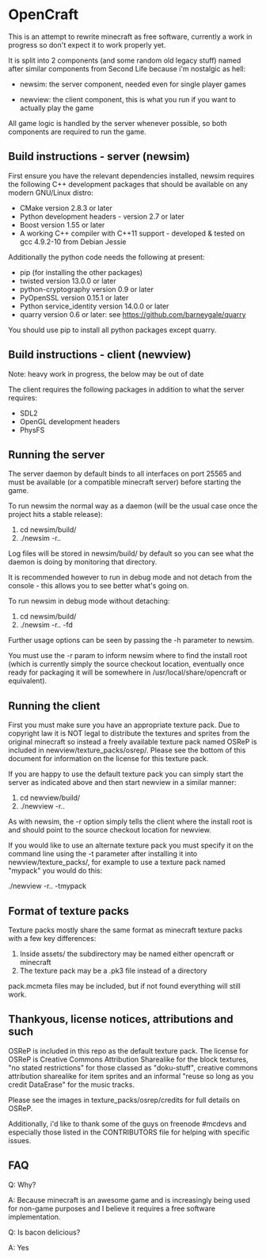 # OpenCraft

This is an attempt to rewrite minecraft as free software, currently a work in progress so don't expect it to work properly yet.

It is split into 2 components (and some random old legacy stuff) named after similar components from Second Life because i'm nostalgic as hell:

+ newsim: the server component, needed even for single player games

+ newview: the client component, this is what you run if you want to actually play the game

All game logic is handled by the server whenever possible, so both components are required to run the game.

## Build instructions - server (newsim)

First ensure you have the relevant dependencies installed, newsim requires the following C++ development packages that should be available on any modern GNU/Linux distro:

* CMake version 2.8.3 or later
* Python development headers - version 2.7 or later
* Boost version 1.55 or later
* A working C++ compiler with C++11 support - developed & tested on gcc 4.9.2-10 from Debian Jessie

Additionally the python code needs the following at present:

* pip (for installing the other packages)
* twisted version 13.0.0 or later
* python-cryptography version 0.9 or later
* PyOpenSSL version 0.15.1 or later
* Python service_identity version 14.0.0 or later
* quarry version 0.6 or later: see https://github.com/barneygale/quarry

You should use pip to install all python packages except quarry.

## Build instructions - client (newview)

Note: heavy work in progress, the below may be out of date

The client requires the following packages in addition to what the server requires:

* SDL2
* OpenGL development headers
* PhysFS

## Running the server

The server daemon by default binds to all interfaces on port 25565 and must be available (or a compatible minecraft server) before starting the game.

To run newsim the normal way as a daemon (will be the usual case once the project hits a stable release):
1. cd newsim/build/
2. ./newsim -r..

Log files will be stored in newsim/build/ by default so you can see what the daemon is doing by monitoring that directory.

It is recommended however to run in debug mode and not detach from the console - this allows you to see better what's going on.

To run newsim in debug mode without detaching:
1. cd newsim/build/
2. ./newsim -r.. -fd

Further usage options can be seen by passing the -h parameter to newsim.

You must use the -r param to inform newsim where to find the install root (which is currently simply the source checkout location, eventually once ready for packaging it will be somewhere in /usr/local/share/opencraft or equivalent).

## Running the client

First you must make sure you have an appropriate texture pack. Due to copyright law it is NOT legal to distribute the textures and sprites from the original minecraft so instead a freely available texture pack named OSReP is included in newview/texture_packs/osrep/. Please see the bottom of this document for information on the license for this texture pack.

If you are happy to use the default texture pack you can simply start the server as indicated above and then start newview in a similar manner:

1. cd newview/build/
2. ./newview -r..

As with newsim, the -r option simply tells the client where the install root is and should point to the source checkout location for newview.

If you would like to use an alternate texture pack you must specify it on the command line using the -t parameter after installing it into newview/texture_packs/, for example to use a texture pack named "mypack" you would do this:

./newview -r.. -tmypack

## Format of texture packs

Texture packs mostly share the same format as minecraft texture packs with a few key differences:

1. Inside assets/ the subdirectory may be named either opencraft or minecraft
2. The texture pack may be a .pk3 file instead of a directory

pack.mcmeta files may be included, but if not found everything will still work.

## Thankyous, license notices, attributions and such

OSReP is included in this repo as the default texture pack.
The license for OSReP is Creative Commons Attribution Sharealike for the block textures, "no stated restrictions" for those classed as "doku-stuff", creative commons attribution sharealike for item sprites and an informal "reuse so long as you credit DataErase" for the music tracks.

Please see the images in texture_packs/osrep/credits for full details on OSReP.

Additionally, i'd like to thank some of the guys on freenode #mcdevs and especially those listed in the CONTRIBUTORS file for helping with specific issues.

## FAQ

Q: Why?

A: Because minecraft is an awesome game and is increasingly being used for non-game purposes and I believe it requires a free software implementation.

Q: Is bacon delicious?

A: Yes

